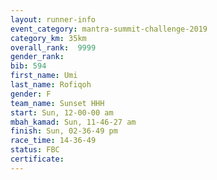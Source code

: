 ```yaml
---
layout: runner-info 
event_category: mantra-summit-challenge-2019 
category_km: 35km 
overall_rank:  9999
gender_rank: 
bib: 594
first_name: Umi
last_name: Rofiqoh
gender: F
team_name: Sunset HHH
start: Sun, 12-00-00 am
mbah_kamad: Sun, 11-46-27 am
finish: Sun, 02-36-49 pm
race_time: 14-36-49
status: FBC
certificate: 
---
```

